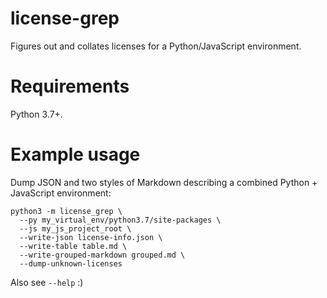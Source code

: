 # license-grep

Figures out and collates licenses for a Python/JavaScript environment.

# Requirements

Python 3.7+.

# Example usage

Dump JSON and two styles of Markdown describing a combined Python + JavaScript environment:

```
python3 -m license_grep \
  --py my_virtual_env/python3.7/site-packages \
  --js my_js_project_root \
  --write-json license-info.json \
  --write-table table.md \
  --write-grouped-markdown grouped.md \
  --dump-unknown-licenses
```

Also see `--help` :)
